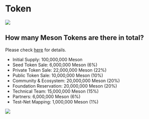 # Token

![](https://lh3.googleusercontent.com/B08yd2tA5322jYSg7vp_cz1egT1kFRLxtqC2KZ1bhxeF9II809eI2E0xen1VS2dhpevzy58CSVYIrP-RTH_H6zlxmz1390PO2UVvNkVLs_E75Hiq0hRCfe31alb_r2wgEuqI3JiD)

## **How many Meson Tokens are there in total?**

Please check [here](https://medium.com/meson-network/meson-token-metrics-economics-865461b92a52) for details.

* Initial Supply: 100,000,000 Meson
* Seed Token Sale: 6,000,000 Meson \(6%\)
* Private Token Sale: 22,000,000 Meson \(22%\)
* Public Token Sale: 10,000,000 Meson \(10%\)
* Community & Ecosystem: 20,000,000 Meson \(20%\)
* Foundation Reservation: 20,000,000 Meson \(20%\)
* Technical Team: 15,000,000 Meson \(15%\)
* Partners: 6,000,000 Meson \(6%\)
* Test-Net Mapping: 1,000,000 Meson \(1%\)

![](../.gitbook/assets/image%20%286%29.png)


